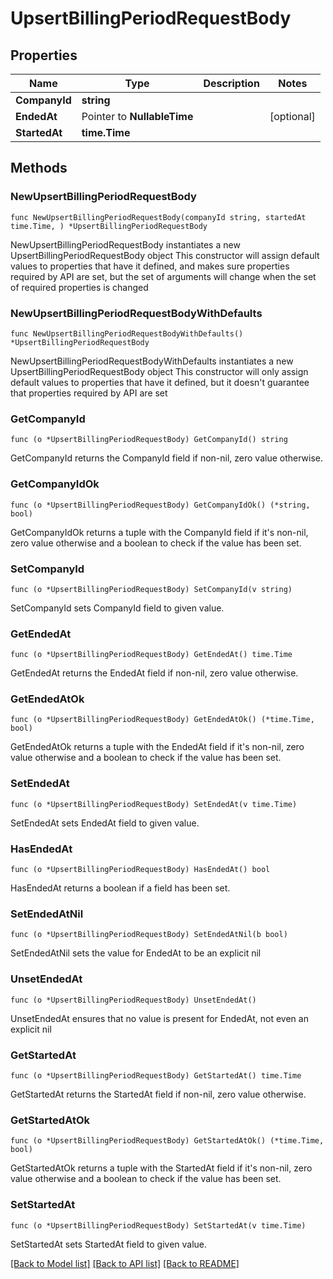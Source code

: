 # UpsertBillingPeriodRequestBody

## Properties

Name | Type | Description | Notes
------------ | ------------- | ------------- | -------------
**CompanyId** | **string** |  | 
**EndedAt** | Pointer to **NullableTime** |  | [optional] 
**StartedAt** | **time.Time** |  | 

## Methods

### NewUpsertBillingPeriodRequestBody

`func NewUpsertBillingPeriodRequestBody(companyId string, startedAt time.Time, ) *UpsertBillingPeriodRequestBody`

NewUpsertBillingPeriodRequestBody instantiates a new UpsertBillingPeriodRequestBody object
This constructor will assign default values to properties that have it defined,
and makes sure properties required by API are set, but the set of arguments
will change when the set of required properties is changed

### NewUpsertBillingPeriodRequestBodyWithDefaults

`func NewUpsertBillingPeriodRequestBodyWithDefaults() *UpsertBillingPeriodRequestBody`

NewUpsertBillingPeriodRequestBodyWithDefaults instantiates a new UpsertBillingPeriodRequestBody object
This constructor will only assign default values to properties that have it defined,
but it doesn't guarantee that properties required by API are set

### GetCompanyId

`func (o *UpsertBillingPeriodRequestBody) GetCompanyId() string`

GetCompanyId returns the CompanyId field if non-nil, zero value otherwise.

### GetCompanyIdOk

`func (o *UpsertBillingPeriodRequestBody) GetCompanyIdOk() (*string, bool)`

GetCompanyIdOk returns a tuple with the CompanyId field if it's non-nil, zero value otherwise
and a boolean to check if the value has been set.

### SetCompanyId

`func (o *UpsertBillingPeriodRequestBody) SetCompanyId(v string)`

SetCompanyId sets CompanyId field to given value.


### GetEndedAt

`func (o *UpsertBillingPeriodRequestBody) GetEndedAt() time.Time`

GetEndedAt returns the EndedAt field if non-nil, zero value otherwise.

### GetEndedAtOk

`func (o *UpsertBillingPeriodRequestBody) GetEndedAtOk() (*time.Time, bool)`

GetEndedAtOk returns a tuple with the EndedAt field if it's non-nil, zero value otherwise
and a boolean to check if the value has been set.

### SetEndedAt

`func (o *UpsertBillingPeriodRequestBody) SetEndedAt(v time.Time)`

SetEndedAt sets EndedAt field to given value.

### HasEndedAt

`func (o *UpsertBillingPeriodRequestBody) HasEndedAt() bool`

HasEndedAt returns a boolean if a field has been set.

### SetEndedAtNil

`func (o *UpsertBillingPeriodRequestBody) SetEndedAtNil(b bool)`

 SetEndedAtNil sets the value for EndedAt to be an explicit nil

### UnsetEndedAt
`func (o *UpsertBillingPeriodRequestBody) UnsetEndedAt()`

UnsetEndedAt ensures that no value is present for EndedAt, not even an explicit nil
### GetStartedAt

`func (o *UpsertBillingPeriodRequestBody) GetStartedAt() time.Time`

GetStartedAt returns the StartedAt field if non-nil, zero value otherwise.

### GetStartedAtOk

`func (o *UpsertBillingPeriodRequestBody) GetStartedAtOk() (*time.Time, bool)`

GetStartedAtOk returns a tuple with the StartedAt field if it's non-nil, zero value otherwise
and a boolean to check if the value has been set.

### SetStartedAt

`func (o *UpsertBillingPeriodRequestBody) SetStartedAt(v time.Time)`

SetStartedAt sets StartedAt field to given value.



[[Back to Model list]](../README.md#documentation-for-models) [[Back to API list]](../README.md#documentation-for-api-endpoints) [[Back to README]](../README.md)


